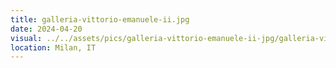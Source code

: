 ```yaml
---
title: galleria-vittorio-emanuele-ii.jpg
date: 2024-04-20
visual: ../../assets/pics/galleria-vittorio-emanuele-ii-jpg/galleria-vittorio-emanuele-ii-402d0fc9b8.jpg
location: Milan, IT
---
```

